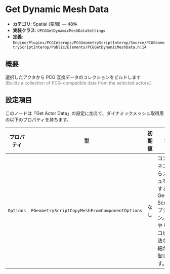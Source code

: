 # Get Dynamic Mesh Data

- **カテゴリ**: Spatial (空間) — 48件
- **実装クラス**: `UPCGGetDynamicMeshDataSettings`
- **定義**: `Engine/Plugins/PCGInterops/PCGGeometryScriptInterop/Source/PCGGeometryScriptInterop/Public/Elements/PCGGetDynamicMeshData.h:14`

## 概要

選択したアクタから PCG 互換データのコレクションをビルドします<br><span style='color:gray'>(Builds a collection of PCG-compatible data from the selected actors.)</span>

## 設定項目


このノードは「Get Actor Data」の設定に加えて、ダイナミックメッシュ取得用の以下のプロパティを持ちます。

| プロパティ | 型 | 初期値 | 説明 |
| --- | --- | --- | --- |
| `Options` | `FGeometryScriptCopyMeshFromComponentOptions` | なし | コンポーネントからメッシュを複製する際の Geometry Script オプション。法線や UV のコピー方法などを細かく制御します。 |
